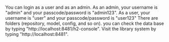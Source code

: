 You can login as a user and as an admin.
As an admin, your username is "admin" and your passcode/password is "admin123".
As a user, your username is "user" and your passcode/password is "user123"
There are folders (repository, model, config, and so on).
you can check the data base by typing "http://localhost:8481/h2-console".
Visit the library system by typing "http://localhost:8481".
